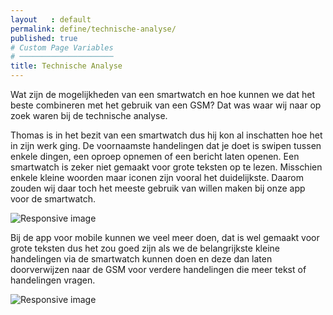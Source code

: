 ```yaml
---
layout   : default
permalink: define/technische-analyse/
published: true
# Custom Page Variables
# ─────────────────────
title: Technische Analyse
---
```


<div class=" tekstblock float-left  text-left col-8">
<p>Wat zijn de mogelijkheden van een smartwatch en hoe kunnen we dat het beste combineren met het gebruik van een GSM? Dat
was waar wij naar op zoek waren bij de technische analyse. </p>
</div>


<div>
<p class=" tekstblock col-8 float-right  text-right">Thomas is in het bezit van een smartwatch dus hij kon al inschatten hoe het in zijn werk ging. De voornaamste handelingen dat je doet is swipen tussen enkele dingen, een oproep opnemen of een bericht laten openen. Een smartwatch is zeker niet gemaakt voor grote teksten op te lezen. Misschien enkele kleine woorden maar iconen zijn vooral het duidelijkste. Daarom zouden wij daar toch het meeste gebruik van willen maken bij onze app voor de smartwatch.</p>
<div>
                        <img src="{{ site.baseurl }}/assets/images/smartwatch_2.jpg" class="float-left col-4 smartwatch styletile img-fluid" alt="Responsive image">
                </div>

</div>






<div>
<p class=" tekstblock float-left  text-left col-8">Bij de app voor mobile kunnen we veel meer doen, dat is wel gemaakt voor grote teksten dus het zou goed zijn als we de belangrijkste kleine handelingen via de smartwatch kunnen doen en deze dan laten doorverwijzen naar de GSM voor verdere handelingen die meer tekst of handelingen vragen.  </p>
        <div>
        <img src="{{ site.baseurl }}/assets/images/smartphone2.png" class=" float-right col-4 smartwatch styletile img-fluid" alt="Responsive image">
                </div>
</div>


